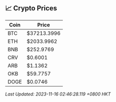 ## 📈 Crypto Prices

| Coin | Price |
| ---- | ----- |
| BTC | $37213.3996 |
| ETH | $2033.9962 |
| BNB | $252.9769 |
| CRV | $0.6001 |
| ARB | $1.1362 |
| OKB | $59.7757 |
| DOGE | $0.0746 |

_Last Updated: 2023-11-16 02:46:28.119 +0800 HKT_